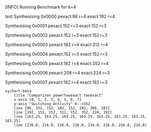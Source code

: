 [INFO] Running Benchmark for k=4

test
Synthesising 0x0000 pexact:96 r=4 exact:192 r=4

Synthesising 0x0001 pexact:152 r=3 exact:152 r=3

Synthesising 0x0002 pexact:152 r=3 exact:152 r=3

Synthesising 0x0003 pexact:182 r=4 exact:312 r=4

Synthesising 0x0004 pexact:152 r=3 exact:152 r=3

Synthesising 0x0005 pexact:182 r=4 exact:352 r=4

Synthesising 0x0006 pexact:208 r=4 exact:224 r=3

Synthesising 0x0007 pexact:182 r=4 exact:192 r=3

```mermaid
xychart-beta
    title "Comparison powertwoexact twoexact"
    x-axis [0, 1, 2, 3, 4, 5, 6, 7]
    y-axis "Switching Activity" 0-->352
    line [96, 152, 152, 182, 152, 182, 208, 182]
    line [192, 152, 152, 312, 152, 352, 224, 192]
    line [163.25, 163.25, 163.25, 163.25, 163.25, 163.25, 163.25, 163.25]
    line [216.0, 216.0, 216.0, 216.0, 216.0, 216.0, 216.0, 216.0]
```

